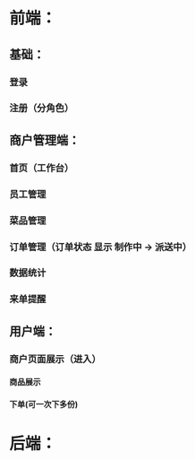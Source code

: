 # 前端：

## 基础：

### 登录

### 注册（分角色）

## 商户管理端：

### 首页（工作台）

### 员工管理

### 菜品管理

### 订单管理（订单状态 显示 制作中 -> 派送中）

### 数据统计

### 来单提醒

## 用户端：

### 商户页面展示（进入）

#### 	商品展示

#### 	下单(可一次下多份)







# 后端：



